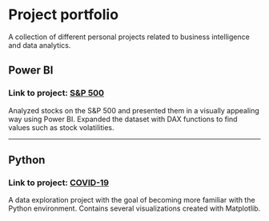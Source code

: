 # Project portfolio
A collection of different personal projects related to business intelligence and data analytics.
## Power BI
### Link to project: [S&P 500](https://github.com/max-montin/SP500)
Analyzed stocks on the S&P 500 and presented them in a visually appealing way using Power BI. Expanded the dataset with DAX functions to find values such as stock volatilities.
***
## Python
### Link to project: [COVID-19](https://github.com/max-montin/COVID-19)
A data exploration project with the goal of becoming more familiar with the Python environment. Contains several visualizations created with Matplotlib.
